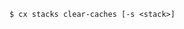 <!-- usedin: [ _includes/_inlines/Toolbelt/common/stacks/stacks_usage-6-v1.md] -->

```
$ cx stacks clear-caches [-s <stack>]
```
